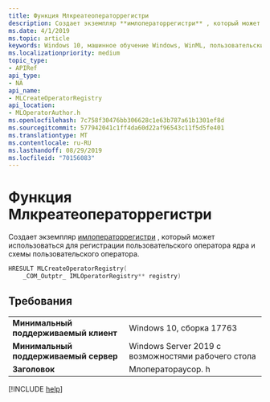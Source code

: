 ```yaml
---
title: Функция Млкреатеоператоррегистри
description: Создает экземпляр **имлоператоррегистри** , который может использоваться для регистрации пользовательского оператора ядра и схемы пользовательского оператора.
ms.date: 4/1/2019
ms.topic: article
keywords: Windows 10, машинное обучение Windows, WinML, пользовательские операторы, Млкреатеоператоррегистри
ms.localizationpriority: medium
topic_type:
- APIRef
api_type:
- NA
api_name:
- MLCreateOperatorRegistry
api_location:
- MLOperatorAuthor.h
ms.openlocfilehash: 7c758f30476bb306628c1e63b787a61b1301ef8d
ms.sourcegitcommit: 577942041c1ff4da60d22af96543c11f5d5fe401
ms.translationtype: MT
ms.contentlocale: ru-RU
ms.lasthandoff: 08/29/2019
ms.locfileid: "70156083"
---
```

# <a name="mlcreateoperatorregistry-function"></a>Функция Млкреатеоператоррегистри

Создает экземпляр [имлоператоррегистри](IMLOperatorRegistry.md) , который может использоваться для регистрации пользовательского оператора ядра и схемы пользовательского оператора.

```cpp
HRESULT MLCreateOperatorRegistry(
    _COM_Outptr_ IMLOperatorRegistry** registry)
```

## <a name="requirements"></a>Требования

| | |
|-|-|
| **Минимальный поддерживаемый клиент** | Windows 10, сборка 17763 |
| **Минимальный поддерживаемый сервер** | Windows Server 2019 с возможностями рабочего стола |
| **Заголовок** | Млоператораусор. h |

[!INCLUDE [help](../../includes/get-help.md)]
